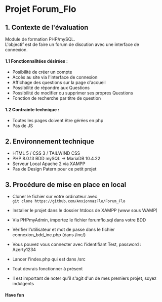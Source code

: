 # Projet Forum_Flo

## 1. Contexte de l'évaluation 

Module de formation PHP/mySQL.  
L'objectif est de faire un forum de discution avec une interface de connexion.  


#### 1.1 Fonctionnalitées désirées :

- Posibilité de créer un compte
- Accès au site via l'interface de connexion
- Affichage des questions sur la page d'accueil
- Possibilité de répondre aux Questions
- Possibilité de modifier ou supprimer ses propres Questions
- Fonction de recherche par titre de question

#### 1.2 Contrainte technique : 

- Toutes les pages doivent être gérées en php  
- Pas de JS  

## 2. Environnement technique

- HTML 5 / CSS 3 / TAILWIND CSS
- PHP 8.0.13 BDD mySQL -> MariaDB 10.4.22
- Serveur Local Apache 2 via XAMPP
- Pas de Design Patern pour ce petit projet


## 3. Procédure de mise en place en local

- Cloner le fichier sur votre ordinateur avec  
  `git clone https://github.com/AnxionnazFlo/Forum_Flo`  

- Installer le projet dans le dossier htdocs de XAMPP (www sous WAMP)  

- Via PHPmyAdmin, importez le fichier forumflo.sql dans votre BDD  

- Vérifier l'utilisateur et mot de passe dans le fichier connexion_bdd_inc.php (dans /inc/)  

- Vous pouvez vous connecter avec l'identifiant Test, password : Azerty1234 

- Lancer l'index.php qui est dans /src  

- Tout devrais fonctionner à présent

- Il est important de noter qu'il s'agit d'un de mes premiers projet, soyez indulgents

#### Have fun



 



